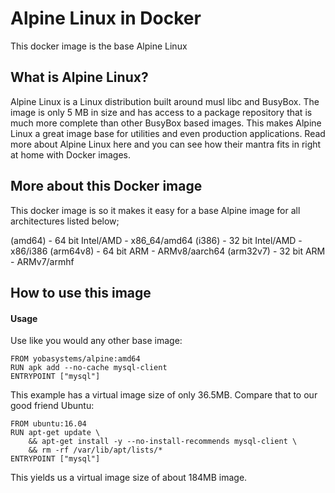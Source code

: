 # Alpine Linux in Docker

This docker image is the base Alpine Linux

## What is Alpine Linux?
Alpine Linux is a Linux distribution built around musl libc and BusyBox. The image is only 5 MB in size and has access to a package repository that is much more complete than other BusyBox based images. This makes Alpine Linux a great image base for utilities and even production applications. Read more about Alpine Linux here and you can see how their mantra fits in right at home with Docker images.

## More about this Docker image
This docker image is so it makes it easy for a base Alpine image for all architectures listed below;

(amd64)   - 64 bit Intel/AMD - x86_64/amd64
(i386)    - 32 bit Intel/AMD - x86/i386
(arm64v8) - 64 bit ARM - ARMv8/aarch64
(arm32v7) - 32 bit ARM - ARMv7/armhf



## How to use this image
#### Usage
Use like you would any other base image:

```
FROM yobasystems/alpine:amd64
RUN apk add --no-cache mysql-client
ENTRYPOINT ["mysql"]
```
This example has a virtual image size of only 36.5MB. Compare that to our good friend Ubuntu:

```
FROM ubuntu:16.04
RUN apt-get update \
    && apt-get install -y --no-install-recommends mysql-client \
    && rm -rf /var/lib/apt/lists/*
ENTRYPOINT ["mysql"]
```
This yields us a virtual image size of about 184MB image.

